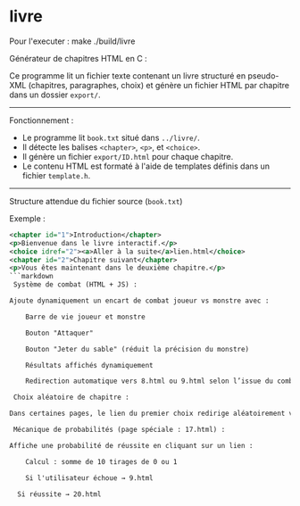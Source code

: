 # livre
Pour l'executer :
    make 
    ./build/livre




 Générateur de chapitres HTML en C :

Ce programme lit un fichier texte contenant un livre structuré en pseudo-XML (chapitres, paragraphes, choix) et génère un fichier HTML par chapitre dans un dossier `export/`.

---

 Fonctionnement :

- Le programme lit `book.txt` situé dans `../livre/`.
- Il détecte les balises `<chapter>`, `<p>`, et `<choice>`.
- Il génère un fichier `export/ID.html` pour chaque chapitre.
- Le contenu HTML est formaté à l'aide de templates définis dans un fichier `template.h`.

---

 Structure attendue du fichier source (`book.txt`)

Exemple :
```xml
<chapter id="1">Introduction</chapter>
<p>Bienvenue dans le livre interactif.</p>
<choice idref="2"><a>Aller à la suite</a>lien.html</choice>
<chapter id="2">Chapitre suivant</chapter>
<p>Vous êtes maintenant dans le deuxième chapitre.</p>
```markdown
 Système de combat (HTML + JS) :

Ajoute dynamiquement un encart de combat joueur vs monstre avec :

    Barre de vie joueur et monstre

    Bouton "Attaquer"

    Bouton "Jeter du sable" (réduit la précision du monstre)

    Résultats affichés dynamiquement

    Redirection automatique vers 8.html ou 9.html selon l’issue du combat

 Choix aléatoire de chapitre :

Dans certaines pages, le lien du premier choix redirige aléatoirement vers un chapitre entre 2.html et 21.html.

 Mécanique de probabilités (page spéciale : 17.html) :

Affiche une probabilité de réussite en cliquant sur un lien :

    Calcul : somme de 10 tirages de 0 ou 1

    Si l'utilisateur échoue → 9.html

  Si réussite → 20.html



